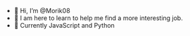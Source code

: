 - 👋 Hi, I’m @Morik08
- 👀 I am here to learn to help me find a more interesting job.
- 🌱 Currently JavaScript and Python

<!---
Morik08/Morik08 is a ✨ special ✨ repository because its `README.md` (this file) appears on your GitHub profile.
You can click the Preview link to take a look at your changes.
--->
